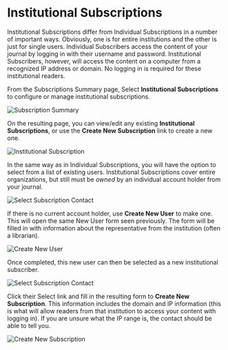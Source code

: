 # Institutional Subscriptions

Institutional Subscriptions differ from Individual Subscriptions in a number of important ways. Obviously, one is for entire institutions and the other is just for single users. Individual Subscribers access the content of your journal by logging in with their username and password. Institutional Subscribers, however, will access the content on a computer from a recognized IP address or domain. No logging in is required for these institutional readers.

From the Subscriptions Summary page, Select **Institutional Subscriptions** to configure or manage institutional subscriptions.

![Subscription Summary](images/chapter5/sub_institution_1.png)

On the resulting page, you can view/edit any existing **Institutional Subscriptions**, or use the **Create New Subscription** link to create a new one.

![Institutional Subscription](images/chapter5/sub_institution_2.png)

In the same way as in Individual Subscriptions, you will have the option to select from a list of existing users. Institutional Subscriptions cover entire organizations, but still must be *owned* by an individual account holder from your journal.

![Select Subscription Contact](images/chapter5/sub_institution_3.png)

If there is no current account holder, use **Create New User** to make one. This will open the same New User form seen previously. The form will be filled in with information about the representative from the institution (often a librarian).

![Create New User](images/chapter5/sub_institution_4.png)

Once completed, this new user can then be selected as a new institutional subscriber.

![Select Subscription Contact](images/chapter5/sub_institution_5.png)

Click their Select link and fill in the resulting form to **Create New Subscription**. This information includes the domain and IP information (this is what will allow readers from that institution to access your content with logging in). If you are unsure what the IP range is, the contact should be able to tell you.

![Create New Subscription](images/chapter5/sub_institution_6.png)
